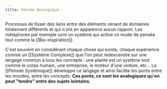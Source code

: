 ```yaml
---
title: Pensée Analogique
---
```

Processus de tisser des liens entre des éléments venant de domaines totalement différents et qui n'ont en apparence aucun rapport. Les métaphores par exemple sont un système qui active ce mode de pensée tout comme la [[Bio-inspiration]].

C'est souvent en considérant chaque chose qui existe, chaque expérience comme un [[Système Complexe]] que l'on peut redescendre sur une langage commun à tous les concepts : une plante est un système tout comme le corps humain, une entreprise, le moteur d'une voiture, etc... La [[Pensée Systémique]] développe ce langage et ainsi facilite les ponts entre les mondes, entre les concepts. **Ces ponts, ce sont les analogiques qu'on peut "tendre" entre des sujets lointains.**